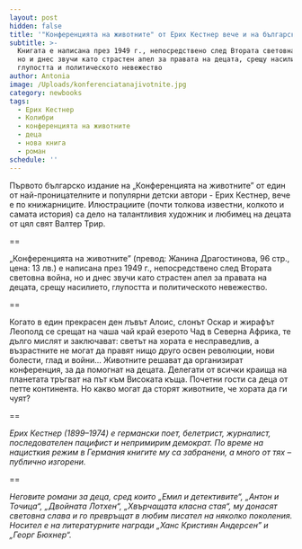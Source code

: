 ```yaml
---
layout: post
hidden: false
title: '"Конференцията на животните" от Ерих Кестнер вече и на български'
subtitle: >-
  Книгата е написана през 1949 г., непосредствено след Втората световна война,
  но и днес звучи като страстен апел за правата на децата, срещу насилието,
  глупостта и политическото невежество
author: Antonia
image: /Uploads/konferenciatanajivotnite.jpg
category: newbooks
tags:
  - Ерих Кестнер
  - Колибри
  - конференцията на животните
  - деца
  - нова книга
  - роман
schedule: ''
---
```

Първото българско издание на „Конференцията на животните” от един от най-проницателните и популярни детски автори - Ерих Кестнер, вече е по книжарниците. Илюстрациите (почти толкова известни, колкото и самата история) са дело на талантливия художник и любимец на децата от цял свят Валтер Трир.

\==

„Конференцията на животните” (превод: Жанина Драгостинова, 96 стр., цена: 13 лв.) е написана през 1949 г., непосредствено след Втората световна война, но и днес звучи като страстен апел за правата на децата, срещу насилието, глупостта и политическото невежество. 

\==

Когато в един прекрасен ден лъвът Алоис, слонът Оскар и жирафът Леополд се срещат на чаша чай край езерото Чад в Северна Африка, те дълго мислят и заключават: светът на хората е несправедлив, а възрастните не могат да правят нищо друго освен революции, нови болести, глад и войни… Животните решават да организират конференция, за да помогнат на децата. Делегати от всички краища на планетата тръгват на път към Високата къща. Почетни гости са деца от петте континента. Но какво могат да сторят животните, че хората да ги чуят? 

\==

_Ерих Кестнер (1899–1974) е германски поет, белетрист, журналист, последователен пацифист и непримирим демократ. По време на нацисткия режим в Германия книгите му са забранени, а много от тях – публично изгорени._

\==

_Неговите романи за деца, сред които „Емил и детективите“, „Антон и Точица“, „Двойната Лотхен“, „Хвърчащата класна стая“, му донасят световна слава и го превръщат в любим писател на няколко поколения. Носител е на литературните награди „Ханс Кристиян Андерсен” и „Георг Бюхнер“._
